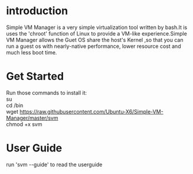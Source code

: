 # introduction
Simple VM Manager is a very simple virtualization tool written by bash.It is uses the 'chroot' function of Linux to provide a VM-like experience.Simple VM Manager allows the Guet OS share the host's Kernel ,so that you can run a guest os with nearly-native performance, lower resource cost and much less boot time.
# Get Started
Run those commands to install it:<br>
    su <br>
    cd /bin <br>
    wget https://raw.githubusercontent.com/Ubuntu-X6/Simple-VM-Manager/master/svm <br>
    chmod +x svm <br>
# User Guide
run 'svm --guide' to read the userguide
